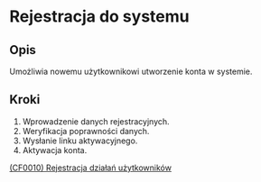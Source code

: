 # Rejestracja do systemu

## Opis
Umożliwia nowemu użytkownikowi utworzenie konta w systemie.

## Kroki
1. Wprowadzenie danych rejestracyjnych.
2. Weryfikacja poprawności danych.
3. Wysłanie linku aktywacyjnego.
4. Aktywacja konta.

[(CF0010) Rejestracja działań użytkowników](../../3.wizja.systemu/3.3.cechy.funkcjonalne/cechy.funkcjonalne/CF0010.md)